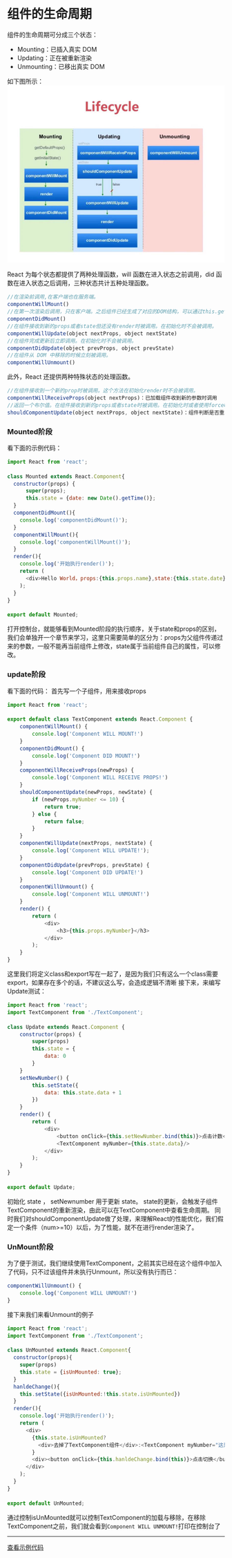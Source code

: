 # 组件的生命周期
组件的生命周期可分成三个状态：
- Mounting：已插入真实 DOM
- Updating：正在被重新渲染
- Unmounting：已移出真实 DOM

如下图所示：
![](../../assets/lifecycle.jpg)

React 为每个状态都提供了两种处理函数，will 函数在进入状态之前调用，did 函数在进入状态之后调用，三种状态共计五种处理函数。
```JavaScript
//在渲染前调用,在客户端也在服务端。
componentWillMount()
//在第一次渲染后调用，只在客户端。之后组件已经生成了对应的DOM结构，可以通过this.getDOMNode()来进行访问。 如果你想和其他JavaScript框架一起使用，可以在这个方法中调用setTimeout, setInterval或者发送AJAX请求等操作(防止异部操作阻塞UI)。
componentDidMount()
//在组件接收到新的props或者state但还没有render时被调用。在初始化时不会被调用。
componentWillUpdate(object nextProps, object nextState)
//在组件完成更新后立即调用。在初始化时不会被调用。
componentDidUpdate(object prevProps, object prevState)
//在组件从 DOM 中移除的时候立刻被调用。
componentWillUnmount()
```
此外，React 还提供两种特殊状态的处理函数。
```JavaScript
//在组件接收到一个新的prop时被调用。这个方法在初始化render时不会被调用。
componentWillReceiveProps(object nextProps)：已加载组件收到新的参数时调用
//返回一个布尔值。在组件接收到新的props或者state时被调用。在初始化时或者使用forceUpdate时不被调用。 可以在你确认不需要更新组件时使用。
shouldComponentUpdate(object nextProps, object nextState)：组件判断是否重新渲染时调用
```
### Mounted阶段
看下面的示例代码：
```JavaScript
import React from 'react';

class Mounted extends React.Component{
  constructor(props) {
      super(props);
      this.state = {date: new Date().getTime()};
  }
  componentDidMount(){
    console.log('componentDidMount()');
  }
  componentWillMount(){
    console.log('componentWillMount()');
  }
  render(){
    console.log('开始执行render()');
    return (
      <div>Hello World，props:{this.props.name},state:{this.state.date}</div>
    );
  }
}

export default Mounted;
```
打开控制台，就能够看到Mounted阶段的执行顺序，关于state和props的区别，我们会单独开一个章节来学习，这里只需要简单的区分为：props为父组件传递过来的参数，一般不能再当前组件上修改，state属于当前组件自己的属性，可以修改。

### update阶段
看下面的代码：
首先写一个子组件，用来接收props
```JavaScript
import React from 'react';

export default class TextComponent extends React.Component {
    componentWillMount() {
        console.log('Component WILL MOUNT!')
    }
    componentDidMount() {
        console.log('Component DID MOUNT!')
    }
    componentWillReceiveProps(newProps) {
        console.log('Component WILL RECEIVE PROPS!')
    }
    shouldComponentUpdate(newProps, newState) {
        if (newProps.myNumber <= 10) {
            return true;
        } else {
            return false;
        }
    }
    componentWillUpdate(nextProps, nextState) {
        console.log('Component WILL UPDATE!');
    }
    componentDidUpdate(prevProps, prevState) {
        console.log('Component DID UPDATE!')
    }
    componentWillUnmount() {
        console.log('Component WILL UNMOUNT!')
    }
    render() {
        return (
            <div>
                <h3>{this.props.myNumber}</h3>
            </div>
        );
    }
}
```
这里我们将定义class和export写在一起了，是因为我们只有这么一个class需要export，如果存在多个的话，不建议这么写，会造成逻辑不清晰
接下来，来编写Update测试：
```JavaScript
import React from 'react';
import TextComponent from './TextComponent';

class Update extends React.Component {
    constructor(props) {
        super(props)
        this.state = {
            data: 0
        }
    }
    setNewNumber() {
        this.setState({
            data: this.state.data + 1
        })
    }
    render() {
        return (
            <div>
                <button onClick={this.setNewNumber.bind(this)}>点击计数</button>
                <TextComponent myNumber={this.state.data}/>
            </div>
        );
    }
}

export default Update;
```
初始化 state ， setNewnumber 用于更新 state。
state的更新，会触发子组件TextComponent的重新渲染，由此可以在TextComponent中查看生命周期。
同时我们对shouldComponentUpdate做了处理，来理解React的性能优化，我们假定一个条件（num>=10）以后，为了性能，就不在进行render渲染了。

### UnMount阶段
为了便于测试，我们继续使用TextComponent，之前其实已经在这个组件中加入了代码，只不过该组件并未执行Unmount，所以没有执行而已：
```JavaScript
componentWillUnmount() {
    console.log('Component WILL UNMOUNT!')
}
```
接下来我们来看Unmount的例子
```JavaScript
import React from 'react';
import TextComponent from './TextComponent';

class UnMounted extends React.Component{
  constructor(props){
    super(props)
    this.state = {isUnMounted: true};
  }
  hanldeChange(){
    this.setState({isUnMounted:!this.state.isUnMounted})
  }
  render(){
    console.log('开始执行render()');
    return (
      <div>
        {this.state.isUnMounted?
          <div>去掉了TextComponent组件</div>:<TextComponent myNumber="这是TextComponent组件" />
        }
        <div><button onClick={this.hanldeChange.bind(this)}>点击切换</button></div>
      </div>
    );
  }
}

export default UnMounted;
```
通过控制isUnMounted就可以控制TextComponent的加载与移除，在移除TextComponent之前，我们就会看到`Component WILL UNMOUNT!`打印在控制台了

***
[查看示例代码](https://github.com/yxl2628/reactjs/blob/master/code/lifecycle)
